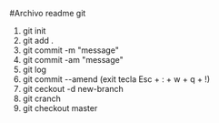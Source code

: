 #Archivo readme git

1. git init 
2. git add .
3. git commit -m "message"
4. git commit -am "message"
5. git log
6. git commit --amend
(exit tecla Esc + : + w + q + !)
7. git ceckout -d new-branch
8. git cranch
9. git checkout master